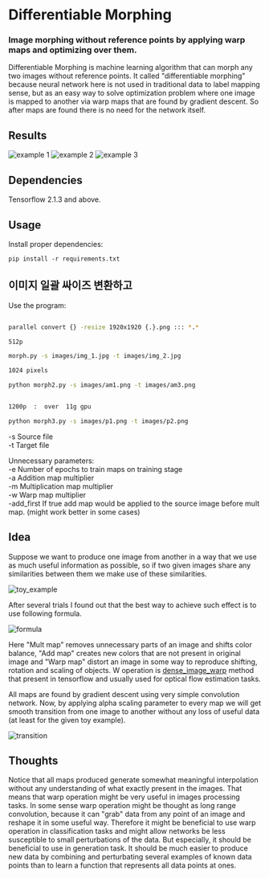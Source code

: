 # Differentiable Morphing

### Image morphing without reference points by applying warp maps and optimizing over them.  
Differentiable Morphing is machine learning algorithm that can morph any two images without reference points. It called "differentiable morphing" because neural network here is not used in traditional data to label mapping sense, but as an easy way to solve optimization problem where one image is mapped to another via warp maps that are found by gradient descent. So after maps are found there is no need for the network itself.

## Results
![example 1](images/example_1.gif)
![example 2](images/example_2.gif)
![example 3](images/example_3.gif)

## Dependencies

Tensorflow 2.1.3 and above.

## Usage

Install proper dependencies:

```
pip install -r requirements.txt
```

## 이미지 일괄 싸이즈 변환하고 

Use the program:

```bash

parallel convert {} -resize 1920x1920 {.}.png ::: *.* 

512p 

morph.py -s images/img_1.jpg -t images/img_2.jpg

1024 pixels 

python morph2.py -s images/am1.png -t images/am3.png


1200p  :  over  11g gpu

python morph3.py -s images/p1.png -t images/p2.png


```
-s Source file  
-t Target file  

Unnecessary parameters:  
-e Number of epochs to train maps on training stage  
-a Addition map multiplier  
-m Multiplication map multiplier  
-w Warp map multiplier  
-add_first If true add map would be applied to the source image before mult map. (might work better in some cases)

## Idea

Suppose we want to produce one image from another in a way that we use as much useful information as possible, so if two given images share any similarities between them we make use of these similarities. 

![toy_example](images/toy_example.jpg)  

After several trials I found out that the best way to achieve such effect is to use following formula.  

![formula](images/formula.jpg)  

Here "Mult map" removes unnecessary parts of an image and shifts color balance, "Add map" creates new colors that are not present in original image and "Warp map" distort an image in some way to reproduce shifting, rotation and scaling of objects. W operation is [dense_image_warp](https://www.tensorflow.org/addons/api_docs/python/tfa/image/dense_image_warp) method that present in tensorflow and usually used for optical flow estimation tasks. 

All maps are found by gradient descent using very simple convolution network. Now, by applying alpha scaling parameter to every map we will get smooth transition from one image to another without any loss of useful data (at least for the given toy example).  

![transition](images/transition.jpg) 


## Thoughts

Notice that all maps produced generate somewhat meaningful interpolation without any understanding of what exactly present in the images. That means that warp operation might be very useful in images processing tasks. In some sense warp operation might be thought as long range convolution, because it can "grab" data from any point of an image and reshape it in some useful way. Therefore it might be beneficial to use warp operation in classification tasks and might allow networks be less susceptible to small perturbations of the data. But especially, it should be beneficial to use in generation task. It should be much easier to produce new data by combining and perturbating several examples of known data points than to learn a function that represents all data points at ones.
